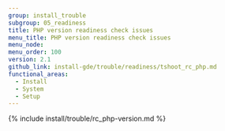 ```yaml
---
group: install_trouble
subgroup: 05_readiness
title: PHP version readiness check issues
menu_title: PHP version readiness check issues
menu_node:
menu_order: 100
version: 2.1
github_link: install-gde/trouble/readiness/tshoot_rc_php.md
functional_areas:
  - Install
  - System
  - Setup
---
```


{% include install/trouble/rc_php-version.md %}
